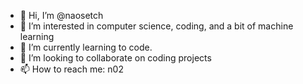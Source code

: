 - 👋 Hi, I’m @naosetch
- 👀 I’m interested in computer science, coding, and a bit of machine learning
- 🌱 I’m currently learning to code.
- 💞️ I’m looking to collaborate on coding projects
- 📫 How to reach me: n02

<!---
naosetch/naosetch is a ✨ special ✨ repository because its `README.md` (this file) appears on your GitHub profile.
You can click the Preview link to take a look at your changes.
--->
